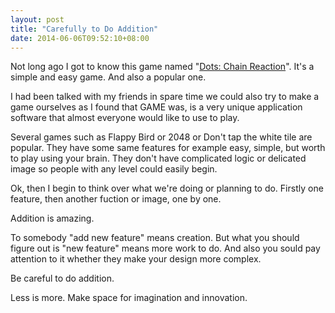 ```yaml
---
layout: post
title: "Carefully to Do Addition"
date: 2014-06-06T09:52:10+08:00
---
```


Not long ago I got to know this game named "[Dots: Chain Reaction](http://a.mofang.com/pingce/102-51340-1.html)". It's a simple and easy game. And also a popular one.

I had been talked with my friends in spare time we could also try to make a game ourselves as I found that GAME was, is a very unique application software that almost everyone would like to use to play.

Several games such as Flappy Bird or 2048 or Don't tap the white tile are popular. They have some same features for example easy, simple, but worth to play using your brain. They don't have complicated logic or delicated image so people with any level could easily begin.

Ok, then I begin to think over what we're doing or planning to do. Firstly one feature, then another fuction or image, one by one.

Addition is amazing.

To somebody "add new feature" means creation. But what you should figure out is "new feature" means more work to do. And also you sould pay attention to it whether they make your design more complex.

Be careful to do addition.

Less is more. Make space for imagination and innovation.